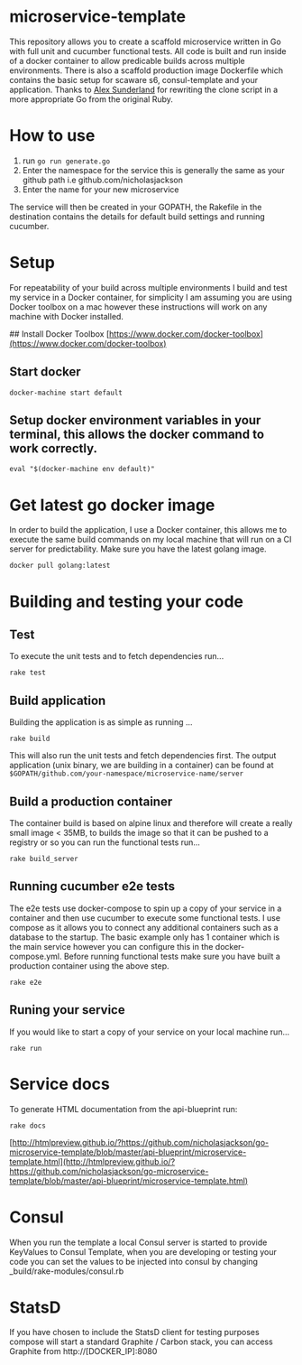 # microservice-template
This repository allows you to create a scaffold microservice written in Go with full unit and cucumber functional tests.  All code is built and run inside of a docker container to allow predicable builds across multiple environments.  There is also a scaffold production image Dockerfile which contains the basic setup for scaware s6, consul-template and your application.  Thanks to [Alex Sunderland](https://github.com/AgentAntelope) for rewriting the clone script in a more appropriate Go from the original Ruby.

# How to use
1. run `go run generate.go`
2. Enter the namespace for the service this is generally the same as your github path i.e github.com/nicholasjackson
3. Enter the name for your new microservice

The service will then be created in your GOPATH, the Rakefile in the destination contains the details for default build settings and running cucumber.

# Setup
For repeatability of your build across multiple environments I build and test my service in a Docker container, for simplicity I am assuming you are using Docker toolbox on a mac however these instructions will work on any machine with Docker installed.

## Install Docker Toolbox
[https://www.docker.com/docker-toolbox](https://www.docker.com/docker-toolbox)

## Start docker
```
docker-machine start default
```

## Setup docker environment variables in your terminal, this allows the docker command to work correctly.
```
eval "$(docker-machine env default)"
```

# Get latest go docker image
In order to build the application, I use a Docker container, this allows me to execute the same build commands on my local machine that will run on a CI server for predictability. Make sure you have the latest golang image.
```
docker pull golang:latest
```

# Building and testing your code
## Test
To execute the unit tests and to fetch dependencies run...
```
rake test
```

## Build application
Building the application is as simple as running ...
```
rake build
```
This will also run the unit tests and fetch dependencies first.  The output application (unix binary, we are building in a container) can be found at `$GOPATH/github.com/your-namespace/microservice-name/server`

## Build a production container
The container build is based on alpine linux and therefore will create a really small image < 35MB, to builds the image so that it can be pushed to a registry or so you can run the functional tests run...
```
rake build_server
```

## Running cucumber e2e tests
The e2e tests use docker-compose to spin up a copy of your service in a container and then use cucumber to execute some functional tests.  I use compose as it allows you to connect any additional containers such as a database to the startup.  The basic example only has 1 container which is the main service however you can configure this in the docker-compose.yml.  Before running functional tests make sure you have built a production container using the above step.
```
rake e2e
```

## Runing your service
If you would like to start a copy of your service on your local machine run...
```
rake run
```

# Service docs
To generate HTML documentation from the api-blueprint run:
```
rake docs
```
[http://htmlpreview.github.io/?https://github.com/nicholasjackson/go-microservice-template/blob/master/api-blueprint/microservice-template.html](http://htmlpreview.github.io/?https://github.com/nicholasjackson/go-microservice-template/blob/master/api-blueprint/microservice-template.html)

# Consul
When you run the template a local Consul server is started to provide KeyValues to Consul Template, when you are developing or testing your code you can set the values to be injected into consul by changing _build/rake-modules/consul.rb

# StatsD
If you have chosen to include the StatsD client for testing purposes compose will start a standard Graphite / Carbon stack, you can access Graphite from http://[DOCKER_IP]:8080
